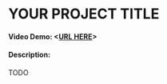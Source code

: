 # YOUR PROJECT TITLE
#### Video Demo:  <[URL HERE](https://www.youtube.com/watch?v=9pqOqYfGGoY)>
#### Description:
TODO
